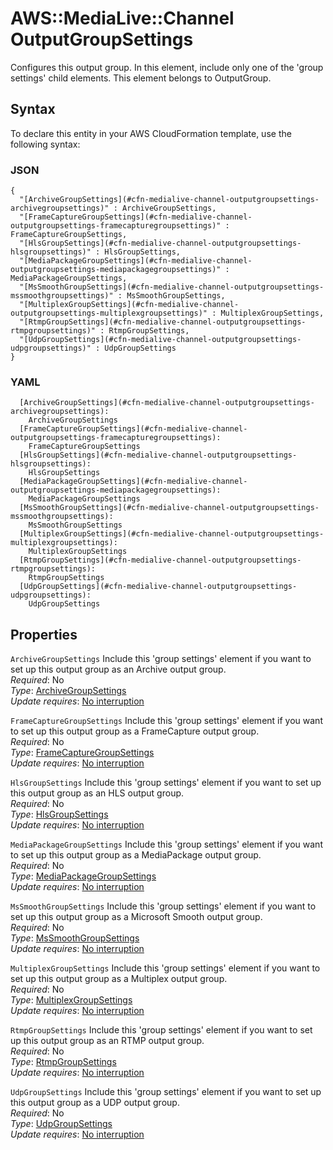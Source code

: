 # AWS::MediaLive::Channel OutputGroupSettings<a name="aws-properties-medialive-channel-outputgroupsettings"></a>

Configures this output group\. In this element, include only one of the 'group settings' child elements\. This element belongs to OutputGroup\.

## Syntax<a name="aws-properties-medialive-channel-outputgroupsettings-syntax"></a>

To declare this entity in your AWS CloudFormation template, use the following syntax:

### JSON<a name="aws-properties-medialive-channel-outputgroupsettings-syntax.json"></a>

```
{
  "[ArchiveGroupSettings](#cfn-medialive-channel-outputgroupsettings-archivegroupsettings)" : ArchiveGroupSettings,
  "[FrameCaptureGroupSettings](#cfn-medialive-channel-outputgroupsettings-framecapturegroupsettings)" : FrameCaptureGroupSettings,
  "[HlsGroupSettings](#cfn-medialive-channel-outputgroupsettings-hlsgroupsettings)" : HlsGroupSettings,
  "[MediaPackageGroupSettings](#cfn-medialive-channel-outputgroupsettings-mediapackagegroupsettings)" : MediaPackageGroupSettings,
  "[MsSmoothGroupSettings](#cfn-medialive-channel-outputgroupsettings-mssmoothgroupsettings)" : MsSmoothGroupSettings,
  "[MultiplexGroupSettings](#cfn-medialive-channel-outputgroupsettings-multiplexgroupsettings)" : MultiplexGroupSettings,
  "[RtmpGroupSettings](#cfn-medialive-channel-outputgroupsettings-rtmpgroupsettings)" : RtmpGroupSettings,
  "[UdpGroupSettings](#cfn-medialive-channel-outputgroupsettings-udpgroupsettings)" : UdpGroupSettings
}
```

### YAML<a name="aws-properties-medialive-channel-outputgroupsettings-syntax.yaml"></a>

```
  [ArchiveGroupSettings](#cfn-medialive-channel-outputgroupsettings-archivegroupsettings): 
    ArchiveGroupSettings
  [FrameCaptureGroupSettings](#cfn-medialive-channel-outputgroupsettings-framecapturegroupsettings): 
    FrameCaptureGroupSettings
  [HlsGroupSettings](#cfn-medialive-channel-outputgroupsettings-hlsgroupsettings): 
    HlsGroupSettings
  [MediaPackageGroupSettings](#cfn-medialive-channel-outputgroupsettings-mediapackagegroupsettings): 
    MediaPackageGroupSettings
  [MsSmoothGroupSettings](#cfn-medialive-channel-outputgroupsettings-mssmoothgroupsettings): 
    MsSmoothGroupSettings
  [MultiplexGroupSettings](#cfn-medialive-channel-outputgroupsettings-multiplexgroupsettings): 
    MultiplexGroupSettings
  [RtmpGroupSettings](#cfn-medialive-channel-outputgroupsettings-rtmpgroupsettings): 
    RtmpGroupSettings
  [UdpGroupSettings](#cfn-medialive-channel-outputgroupsettings-udpgroupsettings): 
    UdpGroupSettings
```

## Properties<a name="aws-properties-medialive-channel-outputgroupsettings-properties"></a>

`ArchiveGroupSettings`  <a name="cfn-medialive-channel-outputgroupsettings-archivegroupsettings"></a>
Include this 'group settings' element if you want to set up this output group as an Archive output group\.  
*Required*: No  
*Type*: [ArchiveGroupSettings](aws-properties-medialive-channel-archivegroupsettings.md)  
*Update requires*: [No interruption](https://docs.aws.amazon.com/AWSCloudFormation/latest/UserGuide/using-cfn-updating-stacks-update-behaviors.html#update-no-interrupt)

`FrameCaptureGroupSettings`  <a name="cfn-medialive-channel-outputgroupsettings-framecapturegroupsettings"></a>
Include this 'group settings' element if you want to set up this output group as a FrameCapture output group\.  
*Required*: No  
*Type*: [FrameCaptureGroupSettings](aws-properties-medialive-channel-framecapturegroupsettings.md)  
*Update requires*: [No interruption](https://docs.aws.amazon.com/AWSCloudFormation/latest/UserGuide/using-cfn-updating-stacks-update-behaviors.html#update-no-interrupt)

`HlsGroupSettings`  <a name="cfn-medialive-channel-outputgroupsettings-hlsgroupsettings"></a>
Include this 'group settings' element if you want to set up this output group as an HLS output group\.  
*Required*: No  
*Type*: [HlsGroupSettings](aws-properties-medialive-channel-hlsgroupsettings.md)  
*Update requires*: [No interruption](https://docs.aws.amazon.com/AWSCloudFormation/latest/UserGuide/using-cfn-updating-stacks-update-behaviors.html#update-no-interrupt)

`MediaPackageGroupSettings`  <a name="cfn-medialive-channel-outputgroupsettings-mediapackagegroupsettings"></a>
Include this 'group settings' element if you want to set up this output group as a MediaPackage output group\.  
*Required*: No  
*Type*: [MediaPackageGroupSettings](aws-properties-medialive-channel-mediapackagegroupsettings.md)  
*Update requires*: [No interruption](https://docs.aws.amazon.com/AWSCloudFormation/latest/UserGuide/using-cfn-updating-stacks-update-behaviors.html#update-no-interrupt)

`MsSmoothGroupSettings`  <a name="cfn-medialive-channel-outputgroupsettings-mssmoothgroupsettings"></a>
Include this 'group settings' element if you want to set up this output group as a Microsoft Smooth output group\.  
*Required*: No  
*Type*: [MsSmoothGroupSettings](aws-properties-medialive-channel-mssmoothgroupsettings.md)  
*Update requires*: [No interruption](https://docs.aws.amazon.com/AWSCloudFormation/latest/UserGuide/using-cfn-updating-stacks-update-behaviors.html#update-no-interrupt)

`MultiplexGroupSettings`  <a name="cfn-medialive-channel-outputgroupsettings-multiplexgroupsettings"></a>
Include this 'group settings' element if you want to set up this output group as a Multiplex output group\.  
*Required*: No  
*Type*: [MultiplexGroupSettings](aws-properties-medialive-channel-multiplexgroupsettings.md)  
*Update requires*: [No interruption](https://docs.aws.amazon.com/AWSCloudFormation/latest/UserGuide/using-cfn-updating-stacks-update-behaviors.html#update-no-interrupt)

`RtmpGroupSettings`  <a name="cfn-medialive-channel-outputgroupsettings-rtmpgroupsettings"></a>
Include this 'group settings' element if you want to set up this output group as an RTMP output group\.  
*Required*: No  
*Type*: [RtmpGroupSettings](aws-properties-medialive-channel-rtmpgroupsettings.md)  
*Update requires*: [No interruption](https://docs.aws.amazon.com/AWSCloudFormation/latest/UserGuide/using-cfn-updating-stacks-update-behaviors.html#update-no-interrupt)

`UdpGroupSettings`  <a name="cfn-medialive-channel-outputgroupsettings-udpgroupsettings"></a>
Include this 'group settings' element if you want to set up this output group as a UDP output group\.  
*Required*: No  
*Type*: [UdpGroupSettings](aws-properties-medialive-channel-udpgroupsettings.md)  
*Update requires*: [No interruption](https://docs.aws.amazon.com/AWSCloudFormation/latest/UserGuide/using-cfn-updating-stacks-update-behaviors.html#update-no-interrupt)